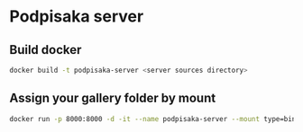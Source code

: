 # Podpisaka server

## Build docker
```bash
docker build -t podpisaka-server <server sources directory>
```
## Assign your gallery folder by mount

```bash
docker run -p 8000:8000 -d -it --name podpisaka-server --mount type=bind,source=<local gallery path>,target=/usr/src/podpisaka/gallery podpisaka-server
```